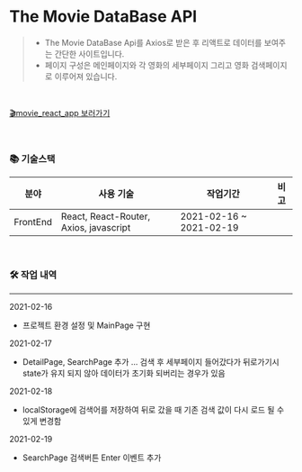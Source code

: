 # The Movie DataBase API
>
> - The Movie DataBase Api를 Axios로 받은 후 리액트로 데이터를 보여주는 간단한 사이트입니다.
> - 페이지 구성은 메인페이지와 각 영화의 세부페이지 그리고 영화 검색페이지로 이루어져 있습니다.

<br>

[🎬movie_react_app 보러가기](https://kimzerovirus.github.io/movie_react_app/)

<br>

### 📚 기술스택

| 분야           | 사용 기술                               |작업기간                | 비고 |
| -------------- | -------------------------------------- |----------------------------------- |-------------------------|
| FrontEnd       | React, React-Router, Axios, javascript | 2021-02-16 ~ 2021-02-19 ||

<br>

### 🛠 작업 내역

---

2021-02-16
 - 프로젝트 환경 설정 및 MainPage 구현

2021-02-17
 - DetailPage, SearchPage 추가 ... 검색 후 세부페이지 들어갔다가 뒤로가기시 state가 유지 되지 않아 데이터가 초기화 되버리는 경우가 있음

2021-02-18
 - localStorage에 검색어를 저장하여 뒤로 갔을 때 기존 검색 값이 다시 로드 될 수 있게 변경함

2021-02-19
 - SearchPage 검색버튼 Enter 이벤트 추가
